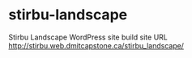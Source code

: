 # stirbu-landscape
Stirbu Landscape WordPress site build
site URL http://stirbu.web.dmitcapstone.ca/stirbu_landscape/
